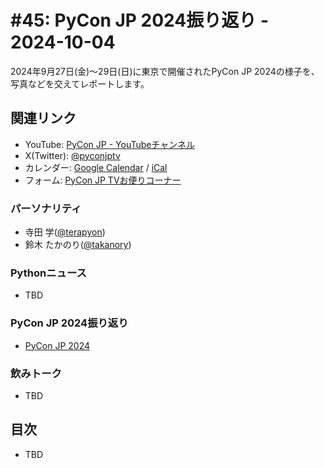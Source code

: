 # #45: PyCon JP 2024振り返り - 2024-10-04

2024年9月27日(金)〜29日(日)に東京で開催されたPyCon JP 2024の様子を、写真などを交えてレポートします。

<!--
(YouTubeの埋め込みリンク)
-->

## 関連リンク

* YouTube: [PyCon JP - YouTubeチャンネル](https://www.youtube.com/user/PyConJP)
* X(Twitter): [@pyconjptv](https://twitter.com/pyconjptv)
* カレンダー: [Google Calendar](https://calendar.google.com/calendar/embed?src=tv%40pycon.jp&ctz=Asia%2FTokyo&mode=AGENDA) / [iCal](https://calendar.google.com/calendar/ical/tv%40pycon.jp/public/basic.ics)
* フォーム: [PyCon JP TVお便りコーナー](https://docs.google.com/forms/d/e/1FAIpQLSfvL4cKteAaG_czTXjofR83owyjXekG9GNDGC6-jRZCb_2HRw/viewform)

### パーソナリティ

* 寺田 学([@terapyon](https://twitter.com))
* 鈴木 たかのり([@takanory](https://twitter.com/takanory))

### Pythonニュース

* TBD

### PyCon JP 2024振り返り

* [PyCon JP 2024](https://2024.pycon.jp/en)

### 飲みトーク

* TBD

## 目次

* TBD
